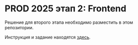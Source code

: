 # PROD 2025 этап 2: Frontend

Решение для второго этапа необходимо разместить в этом репозитории.

Инструкция и задание находятся [здесь](https://github.com/Central-University-IT/FAQ-2025/blob/main/frontend/README.md).

